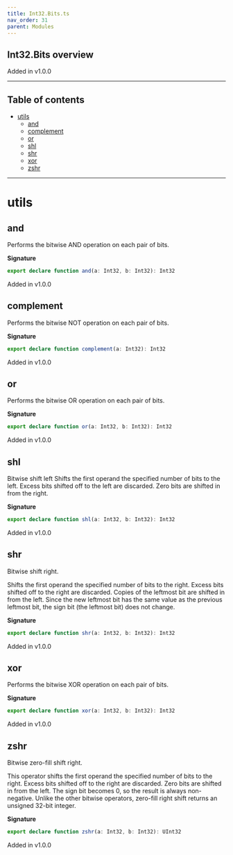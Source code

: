 ```yaml
---
title: Int32.Bits.ts
nav_order: 31
parent: Modules
---
```


## Int32.Bits overview

Added in v1.0.0

---

<h2 class="text-delta">Table of contents</h2>

- [utils](#utils)
  - [and](#and)
  - [complement](#complement)
  - [or](#or)
  - [shl](#shl)
  - [shr](#shr)
  - [xor](#xor)
  - [zshr](#zshr)

---

# utils

## and

Performs the bitwise AND operation on each pair of bits.

**Signature**

```ts
export declare function and(a: Int32, b: Int32): Int32
```

Added in v1.0.0

## complement

Performs the bitwise NOT operation on each pair of bits.

**Signature**

```ts
export declare function complement(a: Int32): Int32
```

Added in v1.0.0

## or

Performs the bitwise OR operation on each pair of bits.

**Signature**

```ts
export declare function or(a: Int32, b: Int32): Int32
```

Added in v1.0.0

## shl

Bitwise shift left
Shifts the first operand the specified number of bits to the
left. Excess bits shifted off to the left are discarded. Zero bits are
shifted in from the right.

**Signature**

```ts
export declare function shl(a: Int32, b: Int32): Int32
```

Added in v1.0.0

## shr

Bitwise shift right.

Shifts the first operand the specified number of bits to the
right. Excess bits shifted off to the right are discarded. Copies of the
leftmost bit are shifted in from the left. Since the new leftmost bit has
the same value as the previous leftmost bit, the sign bit (the leftmost bit)
does not change.

**Signature**

```ts
export declare function shr(a: Int32, b: Int32): Int32
```

Added in v1.0.0

## xor

Performs the bitwise XOR operation on each pair of bits.

**Signature**

```ts
export declare function xor(a: Int32, b: Int32): Int32
```

Added in v1.0.0

## zshr

Bitwise zero-fill shift right.

This operator shifts the first operand the specified number of bits to the
right. Excess bits shifted off to the right are discarded. Zero bits are
shifted in from the left. The sign bit becomes 0, so the result is always
non-negative. Unlike the other bitwise operators, zero-fill right shift
returns an unsigned 32-bit integer.

**Signature**

```ts
export declare function zshr(a: Int32, b: Int32): UInt32
```

Added in v1.0.0
